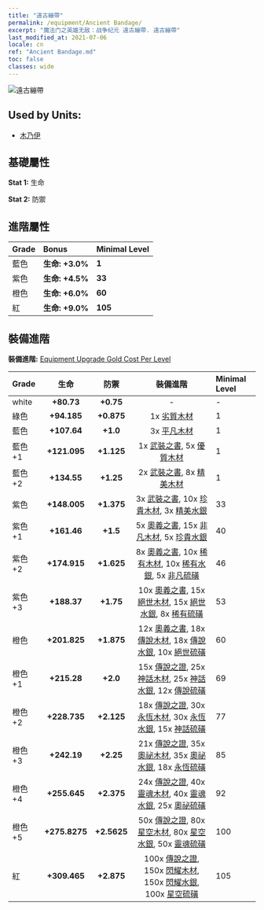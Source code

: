 ```yaml
---
title: "遠古繃帶"
permalink: /equipment/Ancient Bandage/
excerpt: "魔法门之英雄无敌：战争纪元 遠古繃帶. 遠古繃帶"
last_modified_at: 2021-07-06
locale: cn
ref: "Ancient Bandage.md"
toc: false
classes: wide
---
```


  ![遠古繃帶](/images/e/e_3082.png)

## Used by Units:

* [木乃伊](/cn/units/Mummy/) 


## 基礎屬性
 **Stat 1:** 生命

 **Stat 2:** 防禦

## 進階屬性

  |     Grade    |   Bonus | Minimal Level | 
  |:-------------|:--------|:--------------| 
  | 藍色 | **生命: +3.0%** | **1** | 
  | 紫色 | **生命: +4.5%** | **33** | 
  | 橙色 | **生命: +6.0%** | **60** | 
  | 紅 | **生命: +9.0%** | **105** | 


## 裝備進階
 **裝備進階:** [Equipment Upgrade Gold Cost Per Level](/equipment/EquipmentUpgradeCostPerLevel/) 

  |          Grade      | 生命 | 防禦 | 裝備進階 | Minimal Level |
  |:--------------------|:---------:|:---------:|:----------------:|:--------------|
  | white | **+80.73** | **+0.75** | - | - |
  | 綠色 | **+94.185** | **+0.875** | 1x [劣質木材](/cn/Items/mat_1/) | 1 |
  | 藍色 | **+107.64** | **+1.0** | 3x [平凡木材](/cn/Items/mat_7/) | 1 |
  | 藍色 +1 | **+121.095** | **+1.125** | 1x [武裝之書](/cn/Items/mat_18/), 5x [優質木材](/cn/Items/mat_13/) | 1 |
  | 藍色 +2 | **+134.55** | **+1.25** | 2x [武裝之書](/cn/Items/mat_25/), 8x [精美木材](/cn/Items/mat_20/) | 1 |
  | 紫色 | **+148.005** | **+1.375** | 3x [武裝之書](/cn/Items/mat_32/), 10x [珍貴木材](/cn/Items/mat_27/), 3x [精美水銀](/cn/Items/mat_21/) | 33 |
  | 紫色 +1 | **+161.46** | **+1.5** | 5x [奧義之書](/cn/Items/mat_39/), 15x [非凡木材](/cn/Items/mat_34/), 5x [珍貴水銀](/cn/Items/mat_28/) | 40 |
  | 紫色 +2 | **+174.915** | **+1.625** | 8x [奧義之書](/cn/Items/mat_46/), 10x [稀有木材](/cn/Items/mat_41/), 10x [稀有水銀](/cn/Items/mat_42/), 5x [非凡硫磺](/cn/Items/mat_36/) | 46 |
  | 紫色 +3 | **+188.37** | **+1.75** | 10x [奧義之書](/cn/Items/mat_53/), 15x [絕世木材](/cn/Items/mat_48/), 15x [絕世水銀](/cn/Items/mat_49/), 8x [稀有硫磺](/cn/Items/mat_43/) | 53 |
  | 橙色 | **+201.825** | **+1.875** | 12x [奧義之書](/cn/Items/mat_60/), 18x [傳說木材](/cn/Items/mat_55/), 18x [傳說水銀](/cn/Items/mat_56/), 10x [絕世硫磺](/cn/Items/mat_50/) | 60 |
  | 橙色 +1 | **+215.28** | **+2.0** | 15x [傳說之證](/cn/Items/mat_67/), 25x [神話木材](/cn/Items/mat_62/), 25x [神話水銀](/cn/Items/mat_63/), 12x [傳說硫磺](/cn/Items/mat_57/) | 69 |
  | 橙色 +2 | **+228.735** | **+2.125** | 18x [傳說之證](/cn/Items/mat_74/), 30x [永恆木材](/cn/Items/mat_69/), 30x [永恆水銀](/cn/Items/mat_70/), 15x [神話硫磺](/cn/Items/mat_64/) | 77 |
  | 橙色 +3 | **+242.19** | **+2.25** | 21x [傳說之證](/cn/Items/mat_81/), 35x [奧祕木材](/cn/Items/mat_76/), 35x [奧祕水銀](/cn/Items/mat_77/), 18x [永恆硫磺](/cn/Items/mat_71/) | 85 |
  | 橙色 +4 | **+255.645** | **+2.375** | 24x [傳說之證](/cn/Items/mat_88/), 40x [靈魂木材](/cn/Items/mat_83/), 40x [靈魂水銀](/cn/Items/mat_84/), 25x [奧祕硫磺](/cn/Items/mat_78/) | 92 |
  | 橙色 +5 | **+275.8275** | **+2.5625** | 50x [傳說之證](/cn/Items/mat_95/), 80x [星空木材](/cn/Items/mat_90/), 80x [星空水銀](/cn/Items/mat_91/), 50x [靈魂硫磺](/cn/Items/mat_85/) | 100 |
  | 紅 | **+309.465** | **+2.875** | 100x [傳說之證](/cn/Items/mat_102/), 150x [閃耀木材](/cn/Items/mat_97/), 150x [閃耀水銀](/cn/Items/mat_98/), 100x [星空硫磺](/cn/Items/mat_92/) | 105 |

